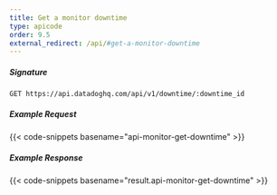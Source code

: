 ```yaml
---
title: Get a monitor downtime
type: apicode
order: 9.5
external_redirect: /api/#get-a-monitor-downtime
---
```

##### Signature
`GET https://api.datadoghq.com/api/v1/downtime/:downtime_id`
##### Example Request
{{< code-snippets basename="api-monitor-get-downtime" >}}
##### Example Response
{{< code-snippets basename="result.api-monitor-get-downtime" >}}